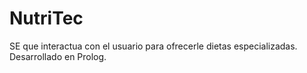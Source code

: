 # NutriTec
SE que interactua con el usuario para ofrecerle dietas especializadas. Desarrollado en Prolog.
